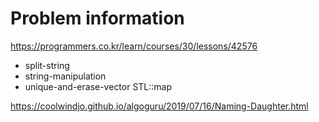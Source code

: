 # Problem information

<https://programmers.co.kr/learn/courses/30/lessons/42576>

- split-string
- string-manipulation
- unique-and-erase-vector
STL::map

<https://coolwindjo.github.io/algoguru/2019/07/16/Naming-Daughter.html>
